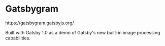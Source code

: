 # Gatsbygram

https://gatsbygram.gatsbyjs.org/

Built with Gatsby 1.0 as a demo of Gatsby's new built-in
image processing capabilities.
